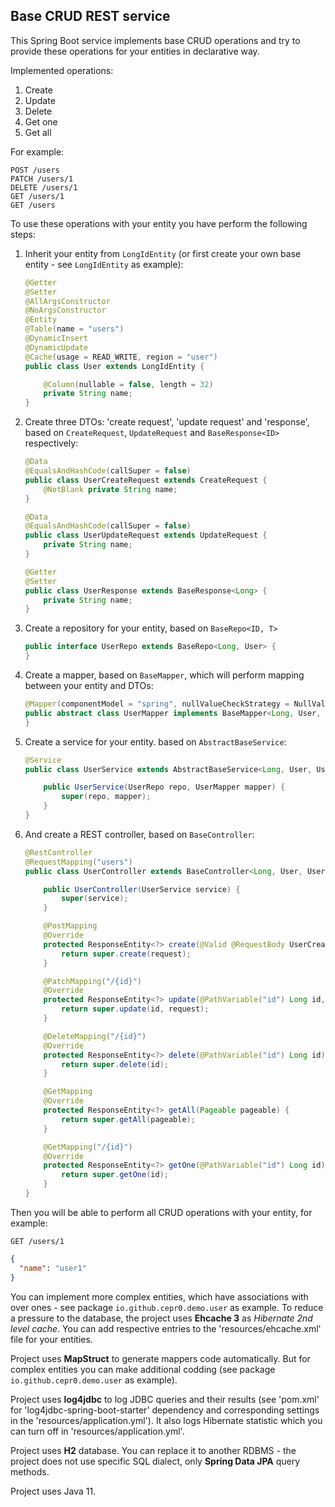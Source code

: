 ## Base CRUD REST service

This Spring Boot service implements base CRUD operations and try to provide these operations for your entities in declarative way.

Implemented operations:

1. Create
2. Update
3. Delete
4. Get one
5. Get all  

For example:

```http request
POST /users
PATCH /users/1
DELETE /users/1
GET /users/1
GET /users
```

To use these operations with your entity you have perform the following steps:

1. Inherit your entity from `LongIdEntity` (or first create your own base entity - see `LongIdEntity` as example):

    ```java
    @Getter
    @Setter
    @AllArgsConstructor
    @NoArgsConstructor
    @Entity
    @Table(name = "users")
    @DynamicInsert
    @DynamicUpdate
    @Cache(usage = READ_WRITE, region = "user")
    public class User extends LongIdEntity {
    
        @Column(nullable = false, length = 32)
        private String name;
    }
    ```
2. Create three DTOs: 'create request', 'update request' and 'response', 
based on `CreateRequest`, `UpdateRequest` and `BaseResponse<ID>` respectively:

    ```java
    @Data
    @EqualsAndHashCode(callSuper = false)
    public class UserCreateRequest extends CreateRequest {
        @NotBlank private String name;
    }
    
    @Data
    @EqualsAndHashCode(callSuper = false)
    public class UserUpdateRequest extends UpdateRequest {
        private String name;
    }
    
    @Getter
    @Setter
    public class UserResponse extends BaseResponse<Long> {
        private String name;
    }
    ```
            
3. Create a repository for your entity, based on `BaseRepo<ID, T>`

    ```java
    public interface UserRepo extends BaseRepo<Long, User> {
    }
    ```

4. Create a mapper, based on `BaseMapper`,  which will perform mapping between your entity and DTOs:

    ```java
    @Mapper(componentModel = "spring", nullValueCheckStrategy = NullValueCheckStrategy.ALWAYS)
    public abstract class UserMapper implements BaseMapper<Long, User, UserCreateRequest, UserUpdateRequest, UserResponse> {
    }
    ``` 

5. Create a service for your entity. based on `AbstractBaseService`:

    ```java
    @Service
    public class UserService extends AbstractBaseService<Long, User, UserCreateRequest, UserUpdateRequest, UserResponse> {
    
        public UserService(UserRepo repo, UserMapper mapper) {
            super(repo, mapper);
        }
    }
    ```
6. And create a REST controller, based on `BaseController`:

    ```java
    @RestController
    @RequestMapping("users")
    public class UserController extends BaseController<Long, User, UserCreateRequest, UserUpdateRequest, UserResponse> {
    
        public UserController(UserService service) {
            super(service);
        }
    
        @PostMapping
        @Override
        protected ResponseEntity<?> create(@Valid @RequestBody UserCreateRequest request) {
            return super.create(request);
        }
    
        @PatchMapping("/{id}")
        @Override
        protected ResponseEntity<?> update(@PathVariable("id") Long id, @Valid @RequestBody UserUpdateRequest request) {
            return super.update(id, request);
        }
    
        @DeleteMapping("/{id}")
        @Override
        protected ResponseEntity<?> delete(@PathVariable("id") Long id) {
            return super.delete(id);
        }
    
        @GetMapping
        @Override
        protected ResponseEntity<?> getAll(Pageable pageable) {
            return super.getAll(pageable);
        }
    
        @GetMapping("/{id}")
        @Override
        protected ResponseEntity<?> getOne(@PathVariable("id") Long id) {
            return super.getOne(id);
        }
    }
    ```

Then you will be able to perform all CRUD operations with your entity, for example:

```http request
GET /users/1
```     
```json
{
  "name": "user1"
}
```

You can implement more complex entities, which have associations with over ones - see package `io.github.cepr0.demo.user` as example.
To reduce a pressure to the database, the project uses **Ehcache 3** as _Hibernate 2nd level cache_. 
You can add respective entries to the 'resources/ehcache.xml' file for your entities.

Project uses **MapStruct** to generate mappers code automatically. 
But for complex entities you can make additional codding (see package `io.github.cepr0.demo.user` as example). 

Project uses **log4jdbc** to log JDBC queries and their results 
(see 'pom.xml' for 'log4jdbc-spring-boot-starter' dependency and corresponding settings in the 'resources/application.yml').
It also logs Hibernate statistic which you can turn off in 'resources/application.yml'.

Project uses **H2** database. You can replace it to another RDBMS - the project does not use specific SQL dialect, only **Spring Data JPA** query methods.  

Project uses Java 11.    